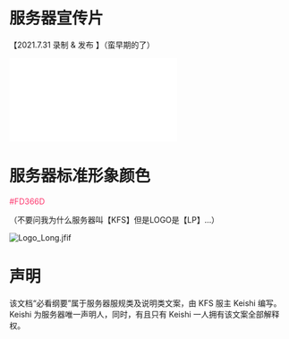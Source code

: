 # 服务器宣传片
【2021.7.31 录制 & 发布 】（蛮早期的了）  
<iframe src="//player.bilibili.com/player.html?aid=377070368&bvid=BV1zo4y1S756&cid=380073477&page=1" scrolling="no" border="0" frameborder="no" framespacing="0" allowfullscreen="true"> </iframe>

# 服务器标准形象颜色
<font color=#FD366D>#FD366D</font>

（不要问我为什么服务器叫【KFS】但是LOGO是【LP】…）

![Logo_Long.jfif](/img/Logo_Long.jfif)

# 声明
该文档“必看纲要”属于服务器服规类及说明类文案，由 KFS 服主 Keishi 编写。Keishi 为服务器唯一声明人，同时，有且只有 Keishi 一人拥有该文案全部解释权。
